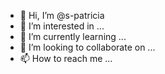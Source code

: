 - 👋 Hi, I’m @s-patricia
- 👀 I’m interested in ...
- 🌱 I’m currently learning ...
- 💞️ I’m looking to collaborate on ...
- 📫 How to reach me ...

<!---
s-patricia/s-patricia is a ✨ special ✨ repository because its `README.md` (this file) appears on your GitHub profile.
You can click the Preview link to take a look at your changes.
--->
